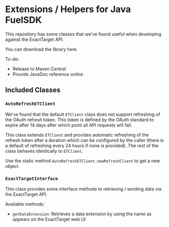 # Extensions / Helpers for Java FuelSDK

This repository has some classes that we've found useful when developing against the ExactTarget API.

You can download the library here.

To-do:

* Release to Maven Central
* Provide JavaDoc reference online

## Included Classes

### `AutoRefreshETClient`

We've found that the default `ETClient` class does not support refreshing of the OAuth refresh token. This token is defined by the OAuth standard to expire after 14 days after which point all API requests will fail.

This class extends `ETClient` and provides automatic refreshing of the refresh token after a duration which can be configured by the caller (there is a default of refreshing every 24 hours if none is provided). The rest of the class behaves identically to `ETClient`.

Use the static method `AutoRefreshETClient.newRefreshClient` to get a new object.

### `ExactTargetInterface`

This class provides some interface methods to retrieving / sending data via the ExactTarget API.

Available methods:

* `getDataExtension`: Retrieves a data extension by using the name as appears on the ExactTarget web UI 